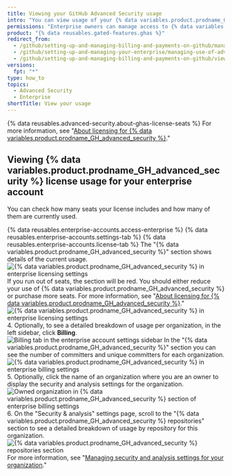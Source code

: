 ```yaml
---
title: Viewing your GitHub Advanced Security usage
intro: "You can view usage of your {% data variables.product.prodname_GH_advanced_security %} license."
permissions: "Enterprise owners can manage access to {% data variables.product.prodname_GH_advanced_security %} for their organization or enterprise organizations."
product: "{% data reusables.gated-features.ghas %}"
redirect_from:
  - /github/setting-up-and-managing-billing-and-payments-on-github/managing-licensing-for-github-advanced-security/viewing-your-github-advanced-security-usage
  - /github/setting-up-and-managing-your-enterprise/managing-use-of-advanced-security-for-organizations-in-your-enterprise-account
  - /github/setting-up-and-managing-billing-and-payments-on-github/viewing-your-github-advanced-security-usage
versions:
  fpt: "*"
type: how_to
topics:
  - Advanced Security
  - Enterprise
shortTitle: View your usage
---
```


{% data reusables.advanced-security.about-ghas-license-seats %} For more information, see "[About licensing for {% data variables.product.prodname_GH_advanced_security %}](/billing/managing-licensing-for-github-advanced-security/about-licensing-for-github-advanced-security)."

## Viewing {% data variables.product.prodname_GH_advanced_security %} license usage for your enterprise account

You can check how many seats your license includes and how many of them are currently used.

{% data reusables.enterprise-accounts.access-enterprise %}
{% data reusables.enterprise-accounts.settings-tab %}
{% data reusables.enterprise-accounts.license-tab %}
The "{% data variables.product.prodname_GH_advanced_security %}" section shows details of the current usage.
![{% data variables.product.prodname_GH_advanced_security %} in enterprise licensing settings](/assets/images/help/enterprises/enterprise-licensing-tab-ghas.png)
If you run out of seats, the section will be red. You should either reduce your use of {% data variables.product.prodname_GH_advanced_security %} or purchase more seats. For more information, see "[About licensing for {% data variables.product.prodname_GH_advanced_security %}](/billing/managing-licensing-for-github-advanced-security/about-licensing-for-github-advanced-security#getting-the-most-out-of-your-github-advanced-security-enterprise-license)."
![{% data variables.product.prodname_GH_advanced_security %} in enterprise licensing settings](/assets/images/help/enterprises/enterprise-licensing-tab-ghas-no-seats.png) 4. Optionally, to see a detailed breakdown of usage per organization, in the left sidebar, click **Billing**.
![Billing tab in the enterprise account settings sidebar](/assets/images/help/business-accounts/settings-billing-tab.png)
In the "{% data variables.product.prodname_GH_advanced_security %}" section you can see the number of committers and unique committers for each organization.
![{% data variables.product.prodname_GH_advanced_security %} in enterprise billing settings](/assets/images/help/billing/ghas-orgs-list-enterprise-dotcom.png) 5. Optionally, click the name of an organization where you are an owner to display the security and analysis settings for the organization.
![Owned organization in {% data variables.product.prodname_GH_advanced_security %} section of enterprise billing settings](/assets/images/help/billing/ghas-orgs-list-enterprise-click-org.png) 6. On the "Security & analysis" settings page, scroll to the "{% data variables.product.prodname_GH_advanced_security %} repositories" section to see a detailed breakdown of usage by repository for this organization.
![{% data variables.product.prodname_GH_advanced_security %} repositories section](/assets/images/help/enterprises/settings-security-analysis-ghas-repos-list.png)
For more information, see "[Managing security and analysis settings for your organization](/organizations/keeping-your-organization-secure/managing-security-and-analysis-settings-for-your-organization)."
